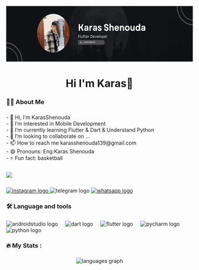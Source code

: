 <div align="center">
  <img height="150" src="https://raw.githubusercontent.com/KarasShenouda/KarasShenouda/refs/heads/main/karas.png"  />
</div>

###

<h1 align="center">Hi I'm Karas👋</h1>

###

<h3 align="left">👩‍💻  About Me</h3>

###

<p align="left">- 👋 Hi, I’m  KarasShenouda<br>- 👀 I’m interested in Mobile Development<br>- 🌱 I’m currently learning Flutter & Dart & Understand Python<br>- 💞️ I’m looking to collaborate on ...<br>- 📫 How to reach me karasshenouda139@gmail.com <br>- 😄 Pronouns: Eng:Karas Shenouda<br>- ⚡ Fun fact: basketball</p>

###

<div align="left">
  <img src="https://profile-counter.glitch.me/KarasShenouda/count.svg?"  />
</div>

###

<div align="left">
  <a href="https://www.instagram.com/karas_shenouda.1711" target="_blank">
    <img src="https://raw.githubusercontent.com/maurodesouza/profile-readme-generator/master/src/assets/icons/social/instagram/default.svg" width="52" height="40" alt="instagram logo"  />
  </a>
  <img src="https://raw.githubusercontent.com/maurodesouza/profile-readme-generator/master/src/assets/icons/social/telegram/default.svg" width="52" height="40" alt="telegram logo"  />
  <a href="https://wa.me/201287255933" target="_blank">
    <img src="https://raw.githubusercontent.com/maurodesouza/profile-readme-generator/master/src/assets/icons/social/whatsapp/default.svg" width="52" height="40" alt="whatsapp logo"  />
  </a>
</div>

###

<h3 align="left">🛠 Language and tools</h3>

###

<div align="left">
  <img src="https://cdn.jsdelivr.net/gh/devicons/devicon/icons/androidstudio/androidstudio-original.svg" height="40" alt="androidstudio logo"  />
  <img width="12" />
  <img src="https://cdn.jsdelivr.net/gh/devicons/devicon/icons/dart/dart-original.svg" height="40" alt="dart logo"  />
  <img width="12" />
  <img src="https://cdn.jsdelivr.net/gh/devicons/devicon/icons/flutter/flutter-original.svg" height="40" alt="flutter logo"  />
  <img width="12" />
  <img src="https://cdn.jsdelivr.net/gh/devicons/devicon/icons/pycharm/pycharm-original.svg" height="40" alt="pycharm logo"  />
  <img width="12" />
  <img src="https://cdn.jsdelivr.net/gh/devicons/devicon/icons/python/python-original.svg" height="40" alt="python logo"  />
</div>

###

<h3 align="left">🔥   My Stats :</h3>

###

<div align="center">
  <img src="https://github-readme-stats.vercel.app/api/top-langs?username=KarasShenouda&locale=en&hide_title=false&layout=compact&card_width=320&langs_count=5&theme=dracula&hide_border=false&order=2" height="150" alt="languages graph"  />
</div>

###
